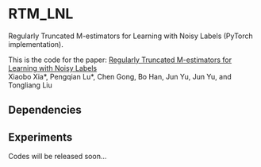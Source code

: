 # RTM_LNL
Regularly Truncated M-estimators for Learning with Noisy Labels (PyTorch implementation).

This is the code for the paper:
[Regularly Truncated M-estimators for Learning with Noisy Labels]()      
Xiaobo Xia*, Pengqian Lu*, Chen Gong, Bo Han, Jun Yu, Jun Yu, and Tongliang Liu

## Dependencies


## Experiments

Codes will be released soon...
